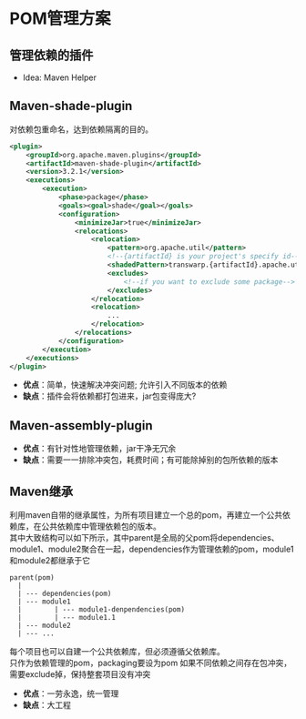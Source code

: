 # POM管理方案

## 管理依赖的插件
* Idea: Maven Helper

## Maven-shade-plugin
对依赖包重命名，达到依赖隔离的目的。
```xml
<plugin>
    <groupId>org.apache.maven.plugins</groupId>
    <artifactId>maven-shade-plugin</artifactId>
    <version>3.2.1</version>
    <executions>
        <execution>
            <phase>package</phase>
            <goals><goal>shade</goal></goals>
            <configuration>
                <minimizeJar>true</minimizeJar>
                <relocations>
                    <relocation>
                        <pattern>org.apache.util</pattern>
                        <!--{artifactId} is your project's specify id-->
                        <shadedPattern>transwarp.{artifactId}.apache.util</shadedPattern>
                        <excludes>
                            <!--if you want to exclude some package-->
                        </excludes>
                    </relocation>
                    <relocation>
                        ...
                    </relocation>
                </relocations>
            </configuration>
        </execution>
    </executions>
</plugin>
```

* **优点**：简单，快速解决冲突问题; 允许引入不同版本的依赖
* **缺点**：插件会将依赖都打包进来，jar包变得庞大?

## Maven-assembly-plugin


* **优点**：有针对性地管理依赖，jar干净无冗余
* **缺点**：需要一一排除冲突包，耗费时间；有可能除掉别的包所依赖的版本

## Maven继承
利用maven自带的继承属性，为所有项目建立一个总的pom，再建立一个公共依赖库，在公共依赖库中管理依赖包的版本。  
其中大致结构可以如下所示，其中parent是全局的父pom将dependencies、module1、module2聚合在一起，dependencies作为管理依赖的pom，module1和module2都继承于它
```
parent(pom)
  |
  | --- dependencies(pom)
  | --- module1
  |        | --- module1-denpendencies(pom)
  |        | --- module1.1
  | --- module2
  | --- ...
```
每个项目也可以自建一个公共依赖库，但必须遵循父依赖库。  
只作为依赖管理的pom，packaging要设为pom
如果不同依赖之间存在包冲突，需要exclude掉，保持整套项目没有冲突
* **优点**：一劳永逸，统一管理
* **缺点**：大工程